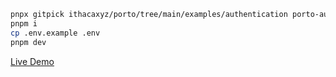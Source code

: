 ```sh
pnpx gitpick ithacaxyz/porto/tree/main/examples/authentication porto-auth && cd porto-auth
pnpm i
cp .env.example .env
pnpm dev
```

[Live Demo](https://authentication.porto.workers.dev)
